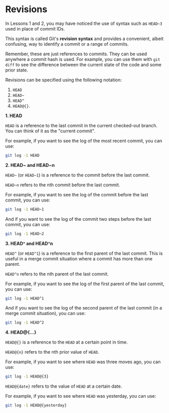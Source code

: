 # Revisions

In Lessons 1 and 2, you may have noticed the use of syntax such as `HEAD~3` used in place of commit IDs.

This syntax is called Git's **revision syntax** and provides a convenient, albeit confusing, way to identify a commit or a range of commits.

Remember, these are just references to commits. They can be used anywhere a commit hash is used. For example, you can use them with `git diff` to see the difference between the current state of the code and some prior state.

Revisions can be specified using the following notation:

1. `HEAD`
2. `HEAD~`
3. `HEAD^`
4. `HEAD@{}`.

**1. HEAD**

`HEAD` is a reference to the last commit in the current checked-out branch. You can think of it as the "current commit".

For example, if you want to see the log of the most recent commit, you can use:

```bash
git log -1 HEAD
```

**2. HEAD~ and HEAD~n**

`HEAD~` (or `HEAD~1`) is a reference to the commit before the last commit.

`HEAD~n` refers to the nth commit before the last commit.

For example, if you want to see the log of the commit before the last commit, you can use:

```bash
git log -1 HEAD~1
```

And if you want to see the log of the commit two steps before the last commit, you can use:

```bash
git log -1 HEAD~2
```

**3. HEAD^ and HEAD^n**

`HEAD^` (or `HEAD^1`) is a reference to the first parent of the last commit. This is useful in a merge commit situation where a commit has more than one parent.

`HEAD^n` refers to the nth parent of the last commit.

For example, if you want to see the log of the first parent of the last commit, you can use:

```bash
git log -1 HEAD^1
```

And if you want to see the log of the second parent of the last commit (in a merge commit situation), you can use:

```bash
git log -1 HEAD^2
```

**4. HEAD@{...}**

`HEAD@{}` is a reference to the `HEAD` at a certain point in time.

`HEAD@{n}` refers to the nth prior value of `HEAD`.

For example, if you want to see where `HEAD` was three moves ago, you can use:

```bash
git log -1 HEAD@{3}
```

`HEAD@{date}` refers to the value of `HEAD` at a certain date.

For example, if you want to see where `HEAD` was yesterday, you can use:

```bash
git log -1 HEAD@{yesterday}
```